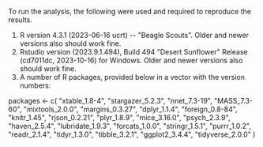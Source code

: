 To run the analysis, the following were used and required to reproduce the results.

1) R version 4.3.1 (2023-06-16 ucrt) -- "Beagle Scouts". Older and newer versions also should work fine.
2) Rstudio version (2023.9.1.494), Build 494 "Desert Sunflower" Release (cd7011dc, 2023-10-16) for Windows. Older and newer versions also should work fine.
3) A number of R packages, provided below in a vector with the version numbers:

packages <- c(
  "xtable_1.8-4",
  "stargazer_5.2.3",
  "nnet_7.3-19",
  "MASS_7.3-60",
  "mixtools_2.0.0",
  "margins_0.3.27",
  "dplyr_1.1.4",
  "foreign_0.8-84",
  "knitr_1.45",
  "rjson_0.2.21",
  "plyr_1.8.9",
  "mice_3.16.0",
  "psych_2.3.9",
  "haven_2.5.4",
  "lubridate_1.9.3",
  "forcats_1.0.0",
  "stringr_1.5.1",
  "purrr_1.0.2",
  "readr_2.1.4",
  "tidyr_1.3.0",
  "tibble_3.2.1",
  "ggplot2_3.4.4",
  "tidyverse_2.0.0"
)
